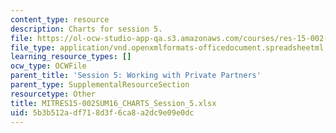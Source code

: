 ```yaml
---
content_type: resource
description: Charts for session 5.
file: https://ol-ocw-studio-app-qa.s3.amazonaws.com/courses/res-15-002-mission-metrics-finance-training-for-federal-credit-program-professionals-summer-2016/5b3b512adf718d3f6ca8a2dc9e09e0dc_MITRES15-002SUM16_CHARTS_Session_5.xlsx
file_type: application/vnd.openxmlformats-officedocument.spreadsheetml.sheet
learning_resource_types: []
ocw_type: OCWFile
parent_title: 'Session 5: Working with Private Partners'
parent_type: SupplementalResourceSection
resourcetype: Other
title: MITRES15-002SUM16_CHARTS_Session_5.xlsx
uid: 5b3b512a-df71-8d3f-6ca8-a2dc9e09e0dc
---
```


